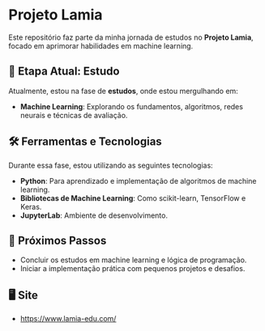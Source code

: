 # Projeto Lamia

Este repositório faz parte da minha jornada de estudos no **Projeto Lamia**, focado em aprimorar habilidades em machine learning.

## 📖 Etapa Atual: Estudo

Atualmente, estou na fase de **estudos**, onde estou mergulhando em:

- **Machine Learning**: Explorando os fundamentos, algoritmos, redes neurais e técnicas de avaliação.

## 🛠️ Ferramentas e Tecnologias

Durante essa fase, estou utilizando as seguintes tecnologias:

- **Python**: Para aprendizado e implementação de algoritmos de machine learning.
- **Bibliotecas de Machine Learning**: Como scikit-learn, TensorFlow e Keras.
- **JupyterLab**: Ambiente de desenvolvimento.

## 🚀 Próximos Passos

- Concluir os estudos em machine learning e lógica de programação.
- Iniciar a implementação prática com pequenos projetos e desafios.

## 🖥️ Site

- https://www.lamia-edu.com/
